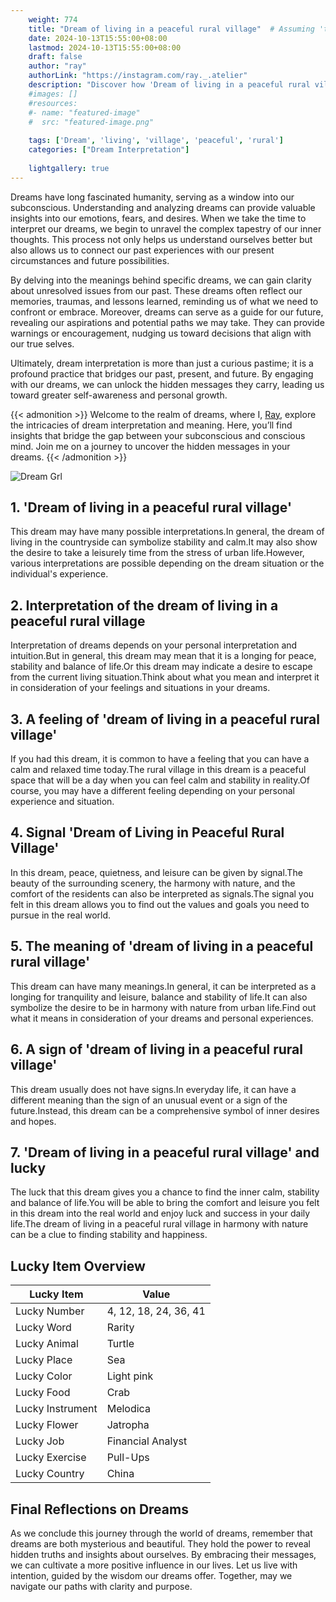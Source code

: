 ```yaml
---
    weight: 774
    title: "Dream of living in a peaceful rural village"  # Assuming 'title' column exists
    date: 2024-10-13T15:55:00+08:00
    lastmod: 2024-10-13T15:55:00+08:00
    draft: false
    author: "ray"
    authorLink: "https://instagram.com/ray._.atelier"
    description: "Discover how 'Dream of living in a peaceful rural village' can interpret your future and uncover its significant meanings in your life."
    #images: []
    #resources:
    #- name: "featured-image"
    #  src: "featured-image.png"
    
    tags: ['Dream', 'living', 'village', 'peaceful', 'rural']
    categories: ["Dream Interpretation"]
    
    lightgallery: true
---
```

    
Dreams have long fascinated humanity, serving as a window into our subconscious. Understanding and analyzing dreams can provide valuable insights into our emotions, fears, and desires. When we take the time to interpret our dreams, we begin to unravel the complex tapestry of our inner thoughts. This process not only helps us understand ourselves better but also allows us to connect our past experiences with our present circumstances and future possibilities.

By delving into the meanings behind specific dreams, we can gain clarity about unresolved issues from our past. These dreams often reflect our memories, traumas, and lessons learned, reminding us of what we need to confront or embrace. Moreover, dreams can serve as a guide for our future, revealing our aspirations and potential paths we may take. They can provide warnings or encouragement, nudging us toward decisions that align with our true selves.

Ultimately, dream interpretation is more than just a curious pastime; it is a profound practice that bridges our past, present, and future. By engaging with our dreams, we can unlock the hidden messages they carry, leading us toward greater self-awareness and personal growth.

{{< admonition >}}
Welcome to the realm of dreams, where I, [Ray](https://instagram.com/ray._.atelier), explore the intricacies of dream interpretation and meaning. Here, you’ll find insights that bridge the gap between your subconscious and conscious mind. Join me on a journey to uncover the hidden messages in your dreams.
{{< /admonition >}}

![Dream Grl](https://cdn.pixabay.com/photo/2017/11/02/03/35/gothic-2910057_1280.jpg "Dream Grl")

## 1. 'Dream of living in a peaceful rural village'
This dream may have many possible interpretations.In general, the dream of living in the countryside can symbolize stability and calm.It may also show the desire to take a leisurely time from the stress of urban life.However, various interpretations are possible depending on the dream situation or the individual's experience.

## 2. Interpretation of the dream of living in a peaceful rural village
Interpretation of dreams depends on your personal interpretation and intuition.But in general, this dream may mean that it is a longing for peace, stability and balance of life.Or this dream may indicate a desire to escape from the current living situation.Think about what you mean and interpret it in consideration of your feelings and situations in your dreams.

## 3. A feeling of 'dream of living in a peaceful rural village'
If you had this dream, it is common to have a feeling that you can have a calm and relaxed time today.The rural village in this dream is a peaceful space that will be a day when you can feel calm and stability in reality.Of course, you may have a different feeling depending on your personal experience and situation.

## 4. Signal 'Dream of Living in Peaceful Rural Village'
In this dream, peace, quietness, and leisure can be given by signal.The beauty of the surrounding scenery, the harmony with nature, and the comfort of the residents can also be interpreted as signals.The signal you felt in this dream allows you to find out the values and goals you need to pursue in the real world.

## 5. The meaning of 'dream of living in a peaceful rural village'
This dream can have many meanings.In general, it can be interpreted as a longing for tranquility and leisure, balance and stability of life.It can also symbolize the desire to be in harmony with nature from urban life.Find out what it means in consideration of your dreams and personal experiences.

## 6. A sign of 'dream of living in a peaceful rural village'
This dream usually does not have signs.In everyday life, it can have a different meaning than the sign of an unusual event or a sign of the future.Instead, this dream can be a comprehensive symbol of inner desires and hopes.

## 7. 'Dream of living in a peaceful rural village' and lucky
The luck that this dream gives you a chance to find the inner calm, stability and balance of life.You will be able to bring the comfort and leisure you felt in this dream into the real world and enjoy luck and success in your daily life.The dream of living in a peaceful rural village in harmony with nature can be a clue to finding stability and happiness.

## Lucky Item Overview
| Lucky Item          | Value              |
|---------------|--------------------|
| Lucky Number        | 4, 12, 18, 24, 36, 41  |
| Lucky Word          | Rarity |
| Lucky Animal        | Turtle |
| Lucky Place         | Sea     |
| Lucky Color         | Light pink     |
| Lucky Food          | Crab      |
| Lucky Instrument    | Melodica |
| Lucky Flower        | Jatropha    |
| Lucky Job           | Financial Analyst       |
| Lucky Exercise      | Pull-Ups  |
| Lucky Country       | China    |


##  Final Reflections on Dreams

As we conclude this journey through the world of dreams, remember that dreams are both mysterious and beautiful. They hold the power to reveal hidden truths and insights about ourselves. By embracing their messages, we can cultivate a more positive influence in our lives. Let us live with intention, guided by the wisdom our dreams offer. Together, may we navigate our paths with clarity and purpose.
